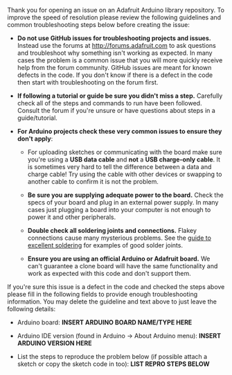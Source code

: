 Thank you for opening an issue on an Adafruit Arduino library repository.  To
improve the speed of resolution please review the following guidelines and
common troubleshooting steps below before creating the issue:

- **Do not use GitHub issues for troubleshooting projects and issues.**  Instead use
  the forums at http://forums.adafruit.com to ask questions and troubleshoot why
  something isn't working as expected.  In many cases the problem is a common issue
  that you will more quickly receive help from the forum community.  GitHub issues
  are meant for known defects in the code.  If you don't know if there is a defect
  in the code then start with troubleshooting on the forum first.

- **If following a tutorial or guide be sure you didn't miss a step.** Carefully
  check all of the steps and commands to run have been followed.  Consult the
  forum if you're unsure or have questions about steps in a guide/tutorial.

- **For Arduino projects check these very common issues to ensure they don't apply**:

  - For uploading sketches or communicating with the board make sure you're using
    a **USB data cable** and **not** a **USB charge-only cable**.  It is sometimes
    very hard to tell the difference between a data and charge cable!  Try using the
    cable with other devices or swapping to another cable to confirm it is not
    the problem.

  - **Be sure you are supplying adequate power to the board.**  Check the specs of
    your board and plug in an external power supply.  In many cases just
    plugging a board into your computer is not enough to power it and other
    peripherals.

  - **Double check all soldering joints and connections.**  Flakey connections
    cause many mysterious problems.  See the [guide to excellent soldering](https://learn.adafruit.com/adafruit-guide-excellent-soldering/tools) for examples of good solder joints.

  - **Ensure you are using an official Arduino or Adafruit board.** We can't
    guarantee a clone board will have the same functionality and work as expected
    with this code and don't support them.

If you're sure this issue is a defect in the code and checked the steps above
please fill in the following fields to provide enough troubleshooting information.
You may delete the guideline and text above to just leave the following details:

- Arduino board:  **INSERT ARDUINO BOARD NAME/TYPE HERE**

- Arduino IDE version (found in Arduino -> About Arduino menu):  **INSERT ARDUINO
  VERSION HERE**

- List the steps to reproduce the problem below (if possible attach a sketch or
  copy the sketch code in too): **LIST REPRO STEPS BELOW**